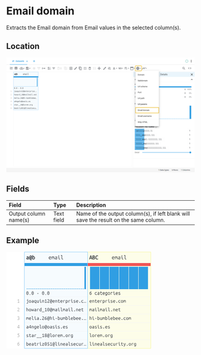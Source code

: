 # Email domain
Extracts the Email domain from Email values in the selected column(s).
## Location
![Email domain on the interface](../../docs/screenshots/location/email_domain.png)
## Fields
| Field | Type | Description |
| :--- | :--- | :--- |
| Output column name(s) | Text field | Name of the output column(s), if left blank will save the result on the same column. |
## Example
![Email domain example](../../docs/screenshots/table/email_domain.png)